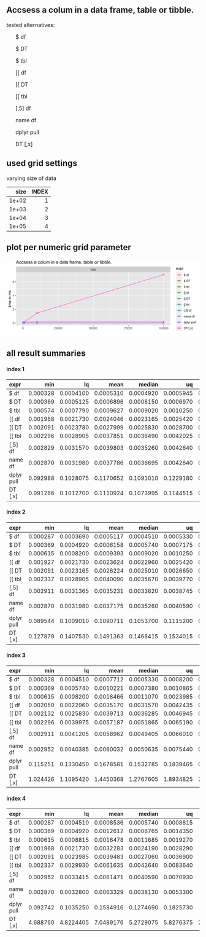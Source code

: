 ## Accsess a colum in a data frame, table or tibble.



tested alternatives:

<ul>
$ df</ul><ul>$ DT</ul><ul>$ tbl</ul><ul>[[ df</ul><ul>[[ DT</ul><ul>[[ tbl</ul><ul>[,5] df</ul><ul>name df</ul><ul>dplyr pull</ul><ul>DT [,x]
</ul>


## used grid settings 

varying size of data


|  size| INDEX|
|-----:|-----:|
| 1e+02|     1|
| 1e+03|     2|
| 1e+04|     3|
| 1e+05|     4|


## plot per numeric grid parameter 

![](
benchmark_grid_num.png
)



##  all result summaries 

#### index 1

|expr       |      min|        lq|      mean|    median|        uq|      max| neval|
|:----------|--------:|---------:|---------:|---------:|---------:|--------:|-----:|
|$ df       | 0.000328| 0.0004100| 0.0005310| 0.0004920| 0.0005945| 0.001517|   100|
|$ DT       | 0.000369| 0.0005125| 0.0006896| 0.0006150| 0.0006970| 0.005248|   100|
|$ tbl      | 0.000574| 0.0007790| 0.0009627| 0.0009020| 0.0010250| 0.004264|   100|
|[[ df      | 0.001968| 0.0021730| 0.0024046| 0.0023165| 0.0025420| 0.005535|   100|
|[[ DT      | 0.002091| 0.0023780| 0.0027999| 0.0025830| 0.0028700| 0.019680|   100|
|[[ tbl     | 0.002296| 0.0028905| 0.0037851| 0.0036490| 0.0042025| 0.011070|   100|
|[,5] df    | 0.002829| 0.0031570| 0.0039803| 0.0035260| 0.0042640| 0.019270|   100|
|name df    | 0.002870| 0.0031980| 0.0037786| 0.0036695| 0.0042640| 0.006806|   100|
|dplyr pull | 0.092988| 0.1028075| 0.1170652| 0.1091010| 0.1229180| 0.303605|   100|
|DT [,x]    | 0.091266| 0.1012700| 0.1110924| 0.1073995| 0.1144515| 0.210002|   100|


#### index 2

|expr       |      min|        lq|      mean|    median|        uq|      max| neval|
|:----------|--------:|---------:|---------:|---------:|---------:|--------:|-----:|
|$ df       | 0.000287| 0.0003690| 0.0005117| 0.0004510| 0.0005330| 0.002665|   100|
|$ DT       | 0.000369| 0.0004920| 0.0006158| 0.0005740| 0.0007175| 0.001722|   100|
|$ tbl      | 0.000615| 0.0008200| 0.0009393| 0.0009020| 0.0010250| 0.003116|   100|
|[[ df      | 0.001927| 0.0021730| 0.0023624| 0.0022960| 0.0025420| 0.003977|   100|
|[[ DT      | 0.002091| 0.0023165| 0.0026224| 0.0025010| 0.0026650| 0.013776|   100|
|[[ tbl     | 0.002337| 0.0028905| 0.0040090| 0.0035670| 0.0039770| 0.051127|   100|
|[,5] df    | 0.002911| 0.0031365| 0.0035231| 0.0033620| 0.0038745| 0.005125|   100|
|name df    | 0.002870| 0.0031980| 0.0037175| 0.0035260| 0.0040590| 0.007831|   100|
|dplyr pull | 0.089544| 0.1009010| 0.1090711| 0.1053700| 0.1115200| 0.244360|   100|
|DT [,x]    | 0.127879| 0.1407530| 0.1491363| 0.1468415| 0.1534015| 0.274167|   100|


#### index 3

|expr       |      min|        lq|      mean|    median|        uq|      max| neval|
|:----------|--------:|---------:|---------:|---------:|---------:|--------:|-----:|
|$ df       | 0.000328| 0.0004510| 0.0007712| 0.0005330| 0.0008200| 0.004551|   100|
|$ DT       | 0.000369| 0.0005740| 0.0010221| 0.0007380| 0.0010865| 0.008077|   100|
|$ tbl      | 0.000615| 0.0008200| 0.0018466| 0.0011070| 0.0023985| 0.008159|   100|
|[[ df      | 0.002050| 0.0022960| 0.0035170| 0.0031570| 0.0042435| 0.009389|   100|
|[[ DT      | 0.002132| 0.0025830| 0.0039713| 0.0036285| 0.0046945| 0.011029|   100|
|[[ tbl     | 0.002296| 0.0039975| 0.0057187| 0.0051865| 0.0065190| 0.034440|   100|
|[,5] df    | 0.002911| 0.0041205| 0.0058962| 0.0049405| 0.0066010| 0.045756|   100|
|name df    | 0.002952| 0.0040385| 0.0060032| 0.0050635| 0.0075440| 0.017671|   100|
|dplyr pull | 0.115251| 0.1330450| 0.1678581| 0.1532785| 0.1839465| 0.541774|   100|
|DT [,x]    | 1.024426| 1.1095420| 1.4450368| 1.2767605| 1.8934825| 2.078782|   100|


#### index 4

|expr       |      min|        lq|      mean|    median|        uq|       max| neval|
|:----------|--------:|---------:|---------:|---------:|---------:|---------:|-----:|
|$ df       | 0.000287| 0.0004510| 0.0008536| 0.0005740| 0.0008815|  0.004223|   100|
|$ DT       | 0.000369| 0.0004920| 0.0012612| 0.0006765| 0.0014350|  0.007011|   100|
|$ tbl      | 0.000615| 0.0008815| 0.0016478| 0.0011685| 0.0019270|  0.007954|   100|
|[[ df      | 0.001968| 0.0021730| 0.0032283| 0.0024190| 0.0028290|  0.017261|   100|
|[[ DT      | 0.002091| 0.0023985| 0.0039483| 0.0027060| 0.0036900|  0.029848|   100|
|[[ tbl     | 0.002337| 0.0029930| 0.0061635| 0.0042640| 0.0083640|  0.025502|   100|
|[,5] df    | 0.002952| 0.0033415| 0.0061471| 0.0040590| 0.0070930|  0.025051|   100|
|name df    | 0.002870| 0.0032800| 0.0063329| 0.0038130| 0.0053300|  0.146657|   100|
|dplyr pull | 0.092742| 0.1035250| 0.1584916| 0.1274690| 0.1825730|  0.456986|   100|
|DT [,x]    | 4.688760| 4.8224405| 7.0489176| 5.2729075| 5.8276375| 24.347727|   100|


